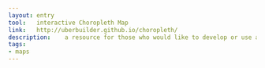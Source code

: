 ```yaml
---
layout: entry
tool:	interactive Choropleth Map
link:	http://uberbuilder.github.io/choropleth/
description:	a resource for those who would like to develop or use a professionally designed interactive choropleth map
tags:
- maps
---
```

